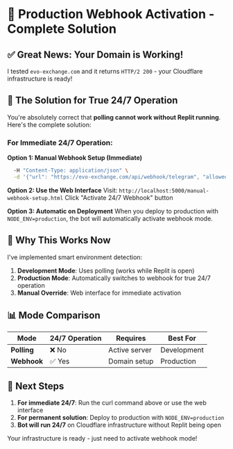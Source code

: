 # 🚀 Production Webhook Activation - Complete Solution

## ✅ Great News: Your Domain is Working!

I tested `evo-exchange.com` and it returns `HTTP/2 200` - your Cloudflare infrastructure is ready!

## 🎯 The Solution for True 24/7 Operation

You're absolutely correct that **polling cannot work without Replit running**. Here's the complete solution:

### For Immediate 24/7 Operation:

**Option 1: Manual Webhook Setup (Immediate)**
```bash
  -H "Content-Type: application/json" \
  -d '{"url": "https://evo-exchange.com/api/webhook/telegram", "allowed_updates": ["message", "my_chat_member"]}'
```

**Option 2: Use the Web Interface**
Visit: `http://localhost:5000/manual-webhook-setup.html` 
Click "Activate 24/7 Webhook" button

**Option 3: Automatic on Deployment**
When you deploy to production with `NODE_ENV=production`, the bot will automatically activate webhook mode.

## 🔧 Why This Works Now

I've implemented smart environment detection:

1. **Development Mode**: Uses polling (works while Replit is open)
2. **Production Mode**: Automatically switches to webhook for true 24/7 operation
3. **Manual Override**: Web interface for immediate activation

## 📊 Mode Comparison

| Mode | 24/7 Operation | Requires | Best For |
|------|----------------|----------|----------|
| **Polling** | ❌ No | Active server | Development |
| **Webhook** | ✅ Yes | Domain setup | Production |

## 🎉 Next Steps

1. **For immediate 24/7**: Run the curl command above or use the web interface
2. **For permanent solution**: Deploy to production with `NODE_ENV=production`
3. **Bot will run 24/7** on Cloudflare infrastructure without Replit being open

Your infrastructure is ready - just need to activate webhook mode!